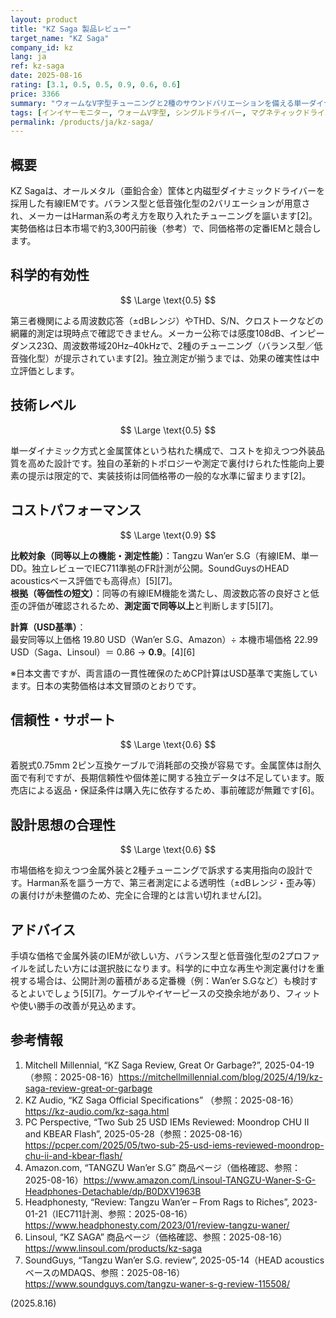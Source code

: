 ```yaml
---
layout: product
title: "KZ Saga 製品レビュー"
target_name: "KZ Saga"
company_id: kz
lang: ja
ref: kz-saga
date: 2025-08-16
rating: [3.1, 0.5, 0.5, 0.9, 0.6, 0.6]
price: 3366
summary: "ウォームなV字型チューニングと2種のサウンドバリエーションを備える単一ダイナミックIEM。金属筐体で低価格帯としては質感良好。"
tags: [インイヤーモニター, ウォームV字型, シングルドライバー, マグネティックドライバー, 低価格]
permalink: /products/ja/kz-saga/
---
```

## 概要

KZ Sagaは、オールメタル（亜鉛合金）筐体と内磁型ダイナミックドライバーを採用した有線IEMです。バランス型と低音強化型の2バリエーションが用意され、メーカーはHarman系の考え方を取り入れたチューニングを謳います[2]。実勢価格は日本市場で約3,300円前後（参考）で、同価格帯の定番IEMと競合します。

## 科学的有効性

$$ \Large \text{0.5} $$

第三者機関による周波数応答（±dBレンジ）やTHD、S/N、クロストークなどの網羅的測定は現時点で確認できません。メーカー公称では感度108dB、インピーダンス23Ω、周波数帯域20Hz–40kHzで、2種のチューニング（バランス型／低音強化型）が提示されています[2]。独立測定が揃うまでは、効果の確実性は中立評価とします。

## 技術レベル

$$ \Large \text{0.5} $$

単一ダイナミック方式と金属筐体という枯れた構成で、コストを抑えつつ外装品質を高めた設計です。独自の革新的トポロジーや測定で裏付けられた性能向上要素の提示は限定的で、実装技術は同価格帯の一般的な水準に留まります[2]。

## コストパフォーマンス

$$ \Large \text{0.9} $$

**比較対象（同等以上の機能・測定性能）**：Tangzu Wan’er S.G（有線IEM、単一DD。独立レビューでIEC711準拠のFR計測が公開。SoundGuysのHEAD acousticsベース評価でも高得点）[5][7]。  
**根拠（等価性の短文）**：同等の有線IEM機能を満たし、周波数応答の良好さと低歪の評価が確認されるため、**測定面で同等以上**と判断します[5][7]。

**計算（USD基準）**：  
最安同等以上価格 19.80 USD（Wan’er S.G、Amazon）÷ 本機市場価格 22.99 USD（Saga、Linsoul）＝ 0.86 → **0.9**。[4][6]

※日本文書ですが、両言語の一貫性確保のためCP計算はUSD基準で実施しています。日本の実勢価格は本文冒頭のとおりです。

## 信頼性・サポート

$$ \Large \text{0.6} $$

着脱式0.75mm 2ピン互換ケーブルで消耗部の交換が容易です。金属筐体は耐久面で有利ですが、長期信頼性や個体差に関する独立データは不足しています。販売店による返品・保証条件は購入先に依存するため、事前確認が無難です[6]。

## 設計思想の合理性

$$ \Large \text{0.6} $$

市場価格を抑えつつ金属外装と2種チューニングで訴求する実用指向の設計です。Harman系を謳う一方で、第三者測定による透明性（±dBレンジ・歪み等）の裏付けが未整備のため、完全に合理的とは言い切れません[2]。

## アドバイス

手頃な価格で金属外装のIEMが欲しい方、バランス型と低音強化型の2プロファイルを試したい方には選択肢になります。科学的に中立な再生や測定裏付けを重視する場合は、公開計測の蓄積がある定番機（例：Wan’er S.Gなど）も検討するとよいでしょう[5][7]。ケーブルやイヤーピースの交換余地があり、フィットや使い勝手の改善が見込めます。

## 参考情報

1. Mitchell Millennial, “KZ Saga Review, Great Or Garbage?”, 2025-04-19（参照：2025-08-16）https://mitchellmillennial.com/blog/2025/4/19/kz-saga-review-great-or-garbage  
2. KZ Audio, “KZ Saga Official Specifications” （参照：2025-08-16）https://kz-audio.com/kz-saga.html  
3. PC Perspective, “Two Sub 25 USD IEMs Reviewed: Moondrop CHU II and KBEAR Flash”, 2025-05-28（参照：2025-08-16）https://pcper.com/2025/05/two-sub-25-usd-iems-reviewed-moondrop-chu-ii-and-kbear-flash/  
4. Amazon.com, “TANGZU Wan’er S.G” 商品ページ（価格確認、参照：2025-08-16）https://www.amazon.com/Linsoul-TANGZU-Waner-S-G-Headphones-Detachable/dp/B0DXV1963B  
5. Headphonesty, “Review: Tangzu Wan’er – From Rags to Riches”, 2023-01-21（IEC711計測、参照：2025-08-16）https://www.headphonesty.com/2023/01/review-tangzu-waner/  
6. Linsoul, “KZ SAGA” 商品ページ（価格確認、参照：2025-08-16）https://www.linsoul.com/products/kz-saga  
7. SoundGuys, “Tangzu Wan’er S.G. review”, 2025-05-14（HEAD acousticsベースのMDAQS、参照：2025-08-16）https://www.soundguys.com/tangzu-waner-s-g-review-115508/

(2025.8.16)

